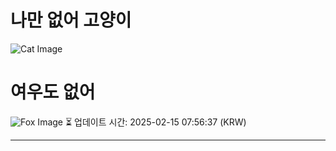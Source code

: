 
# 나만 없어 고양이

![Cat Image](https://cdn2.thecatapi.com/images/4mi.jpg)

# 여우도 없어
![Fox Image](https://randomfox.ca/images/47.jpg)
⏳ 업데이트 시간: 2025-02-15 07:56:37 (KRW)

---
